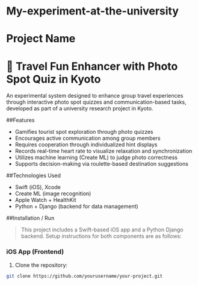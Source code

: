 # My-experiment-at-the-university

# Project Name

# 📸 Travel Fun Enhancer with Photo Spot Quiz in Kyoto

An experimental system designed to enhance group travel experiences through interactive photo spot quizzes and communication-based tasks, developed as part of a university research project in Kyoto.

##Features

- Gamifies tourist spot exploration through photo quizzes
- Encourages active communication among group members
- Requires cooperation through individualized hint displays
- Records real-time heart rate to visualize relaxation and synchronization
- Utilizes machine learning (Create ML) to judge photo correctness
- Supports decision-making via roulette-based destination suggestions

##Technologies Used

- Swift (iOS), Xcode
- Create ML (image recognition)
- Apple Watch + HealthKit
- Python + Django (backend for data management)

##Installation / Run

> This project includes a Swift-based iOS app and a Python Django backend. Setup instructions for both components are as follows:

### iOS App (Frontend)

1. Clone the repository:
```bash
git clone https://github.com/yourusername/your-project.git
